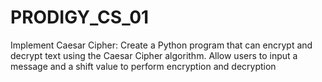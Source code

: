 # PRODIGY_CS_01
Implement Caesar Cipher: Create a Python program that can encrypt and decrypt text using the Caesar Cipher algorithm. Allow users to input a message and a shift value to perform encryption and decryption
